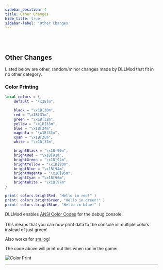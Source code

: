```yaml
---
sidebar_position: 4
title: Other Changes
hide_title: true
sidebar-label: 'Other Changes'
---
```


<br></br>

## Other Changes

Listed below are other, random/minor changes made by DLLMod that fit in no other category.

### Color Printing

```lua
local colors = {
	default = "\x1B[m",

	black = "\x1B[30m",
	red = "\x1B[31m",
	green = "\x1B[32m",
	yellow = "\x1B[33m",
	blue = "\x1B[34m",
	magenta = "\x1B[35m",
	cyan = "\x1B[36m",
	white = "\x1B[37m",

	brightBlack = "\x1B[90m",
	brightRed = "\x1B[91m",
	brightGreen = "\x1B[92m",
	brightYellow = "\x1B[93m",
	brightBlue = "\x1B[94m",
	brightMagenta = "\x1B[95m",
	brightCyan = "\x1B[96m",
	brightWhite = "\x1B[97m"
}

print( colors.brightRed, "Hello in red!" )
print( colors.brightGreen, "Hello in green!" )
print( colors.brightBlue, "Hello in blue!" )
```

DLLMod enables [ANSI Color Codes](https://en.wikipedia.org/wiki/ANSI_escape_code#3-bit_and_4-bit) for the debug console. <br></br>
This means that you can now print data to the console in multiple colors instead of just green!

Also works for [sm.log](https://scrapmechanictools.com/lua/Game-Script-Environment/Static-Functions/sm.log)!

The code above will print out this when ran in the game:

![Color Print](/img/colorPrint.png)

---
